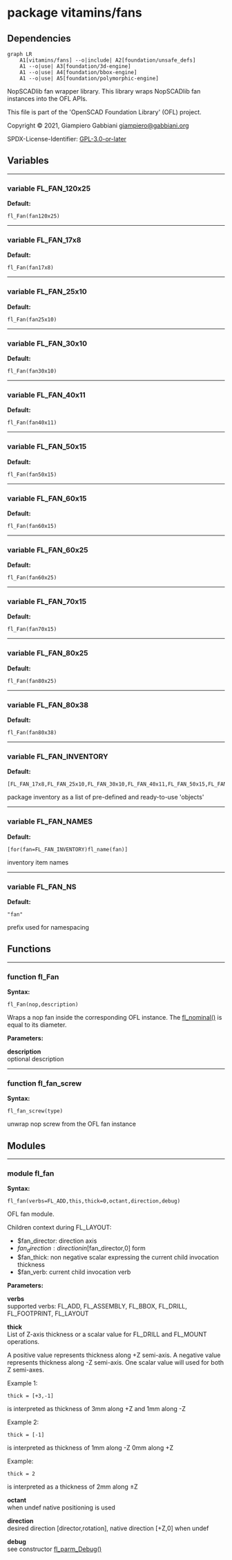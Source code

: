 # package vitamins/fans

## Dependencies

```mermaid
graph LR
    A1[vitamins/fans] --o|include| A2[foundation/unsafe_defs]
    A1 --o|use| A3[foundation/3d-engine]
    A1 --o|use| A4[foundation/bbox-engine]
    A1 --o|use| A5[foundation/polymorphic-engine]
```

NopSCADlib fan wrapper library. This library wraps NopSCADlib fan instances
into the OFL APIs.

This file is part of the 'OpenSCAD Foundation Library' (OFL) project.

Copyright © 2021, Giampiero Gabbiani <giampiero@gabbiani.org>

SPDX-License-Identifier: [GPL-3.0-or-later](https://spdx.org/licenses/GPL-3.0-or-later.html)


## Variables

---

### variable FL_FAN_120x25

__Default:__

    fl_Fan(fan120x25)

---

### variable FL_FAN_17x8

__Default:__

    fl_Fan(fan17x8)

---

### variable FL_FAN_25x10

__Default:__

    fl_Fan(fan25x10)

---

### variable FL_FAN_30x10

__Default:__

    fl_Fan(fan30x10)

---

### variable FL_FAN_40x11

__Default:__

    fl_Fan(fan40x11)

---

### variable FL_FAN_50x15

__Default:__

    fl_Fan(fan50x15)

---

### variable FL_FAN_60x15

__Default:__

    fl_Fan(fan60x15)

---

### variable FL_FAN_60x25

__Default:__

    fl_Fan(fan60x25)

---

### variable FL_FAN_70x15

__Default:__

    fl_Fan(fan70x15)

---

### variable FL_FAN_80x25

__Default:__

    fl_Fan(fan80x25)

---

### variable FL_FAN_80x38

__Default:__

    fl_Fan(fan80x38)

---

### variable FL_FAN_INVENTORY

__Default:__

    [FL_FAN_17x8,FL_FAN_25x10,FL_FAN_30x10,FL_FAN_40x11,FL_FAN_50x15,FL_FAN_60x15,FL_FAN_60x25,FL_FAN_70x15,FL_FAN_80x25,FL_FAN_80x38,FL_FAN_120x25,]

package inventory as a list of pre-defined and ready-to-use 'objects'

---

### variable FL_FAN_NAMES

__Default:__

    [for(fan=FL_FAN_INVENTORY)fl_name(fan)]

inventory item names

---

### variable FL_FAN_NS

__Default:__

    "fan"

prefix used for namespacing

## Functions

---

### function fl_Fan

__Syntax:__

```text
fl_Fan(nop,description)
```

Wraps a nop fan inside the corresponding OFL instance. The [fl_nominal()](../foundation/core.md#function-fl_nominal) is
equal to its diameter.


__Parameters:__

__description__  
optional description


---

### function fl_fan_screw

__Syntax:__

```text
fl_fan_screw(type)
```

unwrap nop screw from the OFL fan instance

## Modules

---

### module fl_fan

__Syntax:__

    fl_fan(verbs=FL_ADD,this,thick=0,octant,direction,debug)

OFL fan module.

Children context during FL_LAYOUT:

- $fan_director: direction axis
- $fan_direction: direction in [$fan_director,0] form
- $fan_thick: non negative scalar expressing the current child invocation thickness
- $fan_verb: current child invocation verb



__Parameters:__

__verbs__  
supported verbs: FL_ADD, FL_ASSEMBLY, FL_BBOX, FL_DRILL, FL_FOOTPRINT, FL_LAYOUT

__thick__  
List of Z-axis thickness or a scalar value for FL_DRILL and FL_MOUNT
operations.

A positive value represents thickness along +Z semi-axis.
A negative value represents thickness along -Z semi-axis.
One scalar value will used for both Z semi-axes.

Example 1:

    thick = [+3,-1]

is interpreted as thickness of 3mm along +Z and 1mm along -Z

Example 2:

    thick = [-1]

is interpreted as thickness of 1mm along -Z 0mm along +Z

Example:

    thick = 2

is interpreted as a thickness of 2mm along ±Z



__octant__  
when undef native positioning is used

__direction__  
desired direction [director,rotation], native direction [+Z,0] when undef

__debug__  
see constructor [fl_parm_Debug()](../foundation/core.md#function-fl_parm_debug)


